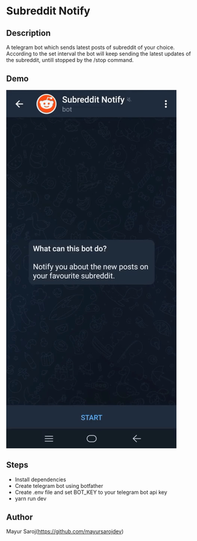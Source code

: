 # Subreddit Notify

## Description

A telegram bot which sends latest posts of subreddit of your choice. According to the set interval the bot will keep sending the latest updates of the subreddit, untill stopped by the /stop command.

## Demo

![Bot demo](static/subreddit-notify-demo.gif)

## Steps

- Install dependencies
- Create telegram bot using botfather
- Create .env file and set BOT_KEY to your telegram bot api key
- yarn run dev

## Author

Mayur Saroj(https://github.com/mayursarojdev)

